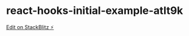 # react-hooks-initial-example-atlt9k

[Edit on StackBlitz ⚡️](https://stackblitz.com/edit/react-hooks-initial-example-atlt9k)